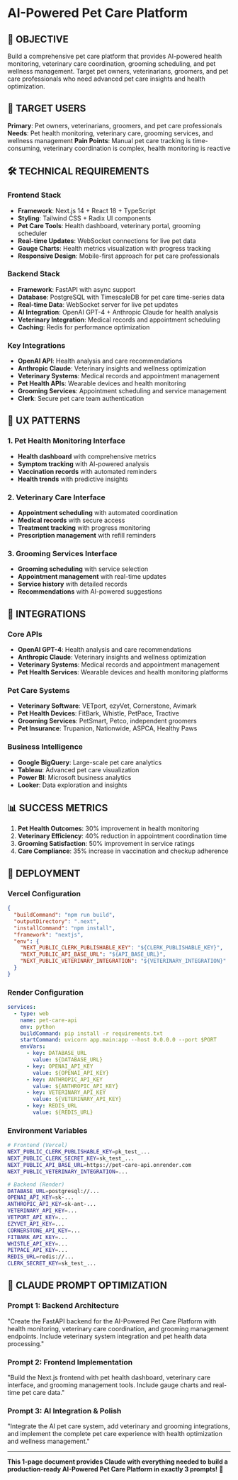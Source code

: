 # AI-Powered Pet Care Platform

## 🎯 OBJECTIVE
Build a comprehensive pet care platform that provides AI-powered health monitoring, veterinary care coordination, grooming scheduling, and pet wellness management. Target pet owners, veterinarians, groomers, and pet care professionals who need advanced pet care insights and health optimization.

## 👥 TARGET USERS
**Primary**: Pet owners, veterinarians, groomers, and pet care professionals
**Needs**: Pet health monitoring, veterinary care, grooming services, and wellness management
**Pain Points**: Manual pet care tracking is time-consuming, veterinary coordination is complex, health monitoring is reactive

## 🛠️ TECHNICAL REQUIREMENTS

### Frontend Stack
- **Framework**: Next.js 14 + React 18 + TypeScript
- **Styling**: Tailwind CSS + Radix UI components
- **Pet Care Tools**: Health dashboard, veterinary portal, grooming scheduler
- **Real-time Updates**: WebSocket connections for live pet data
- **Gauge Charts**: Health metrics visualization with progress tracking
- **Responsive Design**: Mobile-first approach for pet care professionals

### Backend Stack
- **Framework**: FastAPI with async support
- **Database**: PostgreSQL with TimescaleDB for pet care time-series data
- **Real-time Data**: WebSocket server for live pet updates
- **AI Integration**: OpenAI GPT-4 + Anthropic Claude for health analysis
- **Veterinary Integration**: Medical records and appointment scheduling
- **Caching**: Redis for performance optimization

### Key Integrations
- **OpenAI API**: Health analysis and care recommendations
- **Anthropic Claude**: Veterinary insights and wellness optimization
- **Veterinary Systems**: Medical records and appointment management
- **Pet Health APIs**: Wearable devices and health monitoring
- **Grooming Services**: Appointment scheduling and service management
- **Clerk**: Secure pet care team authentication

## 🎨 UX PATTERNS

### 1. Pet Health Monitoring Interface
- **Health dashboard** with comprehensive metrics
- **Symptom tracking** with AI-powered analysis
- **Vaccination records** with automated reminders
- **Health trends** with predictive insights

### 2. Veterinary Care Interface
- **Appointment scheduling** with automated coordination
- **Medical records** with secure access
- **Treatment tracking** with progress monitoring
- **Prescription management** with refill reminders

### 3. Grooming Services Interface
- **Grooming scheduling** with service selection
- **Appointment management** with real-time updates
- **Service history** with detailed records
- **Recommendations** with AI-powered suggestions

## 🔗 INTEGRATIONS

### Core APIs
- **OpenAI GPT-4**: Health analysis and care recommendations
- **Anthropic Claude**: Veterinary insights and wellness optimization
- **Veterinary Systems**: Medical records and appointment management
- **Pet Health Services**: Wearable devices and health monitoring platforms

### Pet Care Systems
- **Veterinary Software**: VETport, ezyVet, Cornerstone, Avimark
- **Pet Health Devices**: FitBark, Whistle, PetPace, Tractive
- **Grooming Services**: PetSmart, Petco, independent groomers
- **Pet Insurance**: Trupanion, Nationwide, ASPCA, Healthy Paws

### Business Intelligence
- **Google BigQuery**: Large-scale pet care analytics
- **Tableau**: Advanced pet care visualization
- **Power BI**: Microsoft business analytics
- **Looker**: Data exploration and insights

## 📊 SUCCESS METRICS
1. **Pet Health Outcomes**: 30% improvement in health monitoring
2. **Veterinary Efficiency**: 40% reduction in appointment coordination time
3. **Grooming Satisfaction**: 50% improvement in service ratings
4. **Care Compliance**: 35% increase in vaccination and checkup adherence

## 🚀 DEPLOYMENT

### Vercel Configuration
```json
{
  "buildCommand": "npm run build",
  "outputDirectory": ".next",
  "installCommand": "npm install",
  "framework": "nextjs",
  "env": {
    "NEXT_PUBLIC_CLERK_PUBLISHABLE_KEY": "${CLERK_PUBLISHABLE_KEY}",
    "NEXT_PUBLIC_API_BASE_URL": "${API_BASE_URL}",
    "NEXT_PUBLIC_VETERINARY_INTEGRATION": "${VETERINARY_INTEGRATION}"
  }
}
```

### Render Configuration
```yaml
services:
  - type: web
    name: pet-care-api
    env: python
    buildCommand: pip install -r requirements.txt
    startCommand: uvicorn app.main:app --host 0.0.0.0 --port $PORT
    envVars:
      - key: DATABASE_URL
        value: ${DATABASE_URL}
      - key: OPENAI_API_KEY
        value: ${OPENAI_API_KEY}
      - key: ANTHROPIC_API_KEY
        value: ${ANTHROPIC_API_KEY}
      - key: VETERINARY_API_KEY
        value: ${VETERINARY_API_KEY}
      - key: REDIS_URL
        value: ${REDIS_URL}
```

### Environment Variables
```bash
# Frontend (Vercel)
NEXT_PUBLIC_CLERK_PUBLISHABLE_KEY=pk_test_...
NEXT_PUBLIC_CLERK_SECRET_KEY=sk_test_...
NEXT_PUBLIC_API_BASE_URL=https://pet-care-api.onrender.com
NEXT_PUBLIC_VETERINARY_INTEGRATION=...

# Backend (Render)
DATABASE_URL=postgresql://...
OPENAI_API_KEY=sk-...
ANTHROPIC_API_KEY=sk-ant-...
VETERINARY_API_KEY=...
VETPORT_API_KEY=...
EZYVET_API_KEY=...
CORNERSTONE_API_KEY=...
FITBARK_API_KEY=...
WHISTLE_API_KEY=...
PETPACE_API_KEY=...
REDIS_URL=redis://...
CLERK_SECRET_KEY=sk_test_...
```

## 🎯 CLAUDE PROMPT OPTIMIZATION

### Prompt 1: Backend Architecture
"Create the FastAPI backend for the AI-Powered Pet Care Platform with health monitoring, veterinary care coordination, and grooming management endpoints. Include veterinary system integration and pet health data processing."

### Prompt 2: Frontend Implementation
"Build the Next.js frontend with pet health dashboard, veterinary care interface, and grooming management tools. Include gauge charts and real-time pet care data."

### Prompt 3: AI Integration & Polish
"Integrate the AI pet care system, add veterinary and grooming integrations, and implement the complete pet care experience with health optimization and wellness management."

---

**This 1-page document provides Claude with everything needed to build a production-ready AI-Powered Pet Care Platform in exactly 3 prompts!** 🚀
